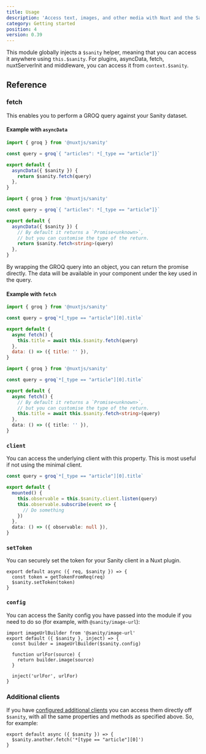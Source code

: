```yaml
---
title: Usage
description: 'Access text, images, and other media with Nuxt and the Sanity headless CMS.'
category: Getting started
position: 4
version: 0.39
---
```


This module globally injects a `$sanity` helper, meaning that you can access it anywhere using `this.$sanity`. For plugins, asyncData, fetch, nuxtServerInit and middleware, you can access it from `context.$sanity`.

## Reference

### fetch

This enables you to perform a GROQ query against your Sanity dataset.

#### Example with `asyncData`

<code-group>
  <code-block label="JavaScript" active>

```js
import { groq } from '@nuxtjs/sanity'

const query = groq`{ "articles": *[_type == "article"]}`

export default {
  asyncData({ $sanity }) {
    return $sanity.fetch(query)
  },
}
```

  </code-block>
  <code-block label="TypeScript">

```ts
import { groq } from '@nuxtjs/sanity'

const query = groq`{ "articles": *[_type == "article"]}`

export default {
  asyncData({ $sanity }) {
    // By default it returns a `Promise<unknown>`,
    // but you can customise the type of the return.
    return $sanity.fetch<string>(query)
  },
}
```

  </code-block>
</code-group>

<alert type="info">By wrapping the GROQ query into an object, you can return the promise directly. The data will be available in your component under the key used in the query.</alert>

#### Example with `fetch`

<code-group>
  <code-block label="JavaScript" active>

```js
import { groq } from '@nuxtjs/sanity'

const query = groq`*[_type == "article"][0].title`

export default {
  async fetch() {
    this.title = await this.$sanity.fetch(query)
  },
  data: () => ({ title: '' }),
}
```

  </code-block>
  <code-block label="TypeScript">

```ts
import { groq } from '@nuxtjs/sanity'

const query = groq`*[_type == "article"][0].title`

export default {
  async fetch() {
    // By default it returns a `Promise<unknown>`,
    // but you can customise the type of the return.
    this.title = await this.$sanity.fetch<string>(query)
  },
  data: () => ({ title: '' }),
}
```

  </code-block>
</code-group>

### `client`

You can access the underlying client with this property. This is most useful if not using the minimal client.

```ts
const query = groq`*[_type == "article"][0].title`

export default {
  mounted() {
    this.observable = this.$sanity.client.listen(query)
    this.observable.subscribe(event => {
      // Do something
    })
  },
  data: () => ({ observable: null }),
}
```

### `setToken`

You can securely set the token for your Sanity client in a Nuxt plugin.

```js{}[plugins/sanity.js]
export default async ({ req, $sanity }) => {
  const token = getTokenFromReq(req)
  $sanity.setToken(token)
}
```

### `config`

You can access the Sanity config you have passed into the module if you need to do so (for example, with `@sanity/image-url`):

```js{}[plugins/sanity.js]
import imageUrlBuilder from '@sanity/image-url'
export default ({ $sanity }, inject) => {
  const builder = imageUrlBuilder($sanity.config)

  function urlFor(source) {
    return builder.image(source)
  }

  inject('urlFor', urlFor)
}
```

### Additional clients

If you have [configured additional clients](/configuration#additionalclients) you can access them directly off `$sanity`, with all the same properties and methods as specified above. So, for example:

```js{}[plugins/fetch.js]
export default async ({ $sanity }) => {
  $sanity.another.fetch('*[type == "article"][0]')
}
```

